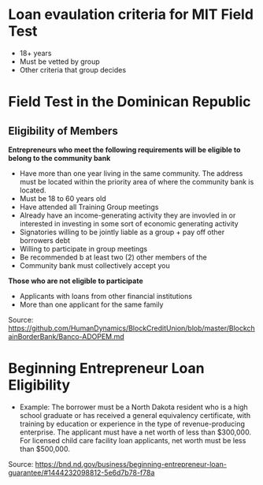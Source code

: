 # Loan evaulation criteria for MIT Field Test

* 18+ years
* Must be vetted by group 
* Other criteria that group decides 

# Field Test in the Dominican Republic 

## Eligibility of Members

**Entrepreneurs who meet the following requirements will be eligible to belong to the community bank**

* Have more than one year living in the same community. The address must be located within the priority area of where the community bank is located.
* Must be 18 to 60 years old
* Have attended all Training Group meetings
* Already have an income-generating activity they are invovled in or interested in investing in some sort of economic generating activity
* Signatories willing to be jointly liable as a group + pay off other borrowers debt 
* Willing to participate in group meetings
* Be recommended b  at least two (2) other members of the 
* Community bank must collectively accept you

**Those who are not eligible to participate**

* Applicants with loans from other financial institutions 
* More than one applicant for the same family 

Source: https://github.com/HumanDynamics/BlockCreditUnion/blob/master/BlockchainBorderBank/Banco-ADOPEM.md

# Beginning Entrepreneur Loan Eligibility

* Example: The borrower must be a North Dakota resident who is a high school graduate or has received a general equivalency certificate, with training by education or experience in the type of revenue-producing enterprise. The applicant must have a net worth of less than $300,000. For licensed child care facility loan applicants, net worth must be less than $500,000.

Source: https://bnd.nd.gov/business/beginning-entrepreneur-loan-guarantee/#1444232098812-5e6d7b78-f78a
